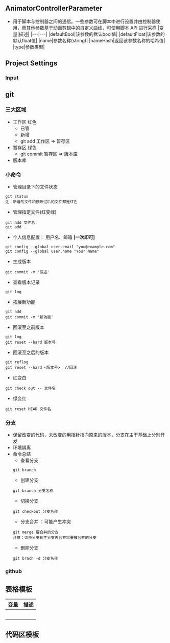 ## AnimatorControllerParameter
- 用于脚本与控制器之间的通信。一些参数可在脚本中进行设置并由控制器使用，而其他参数基于动画剪辑中的自定义曲线，可使用脚本 API 进行采样
|变量|描述|
|---|---|
|defaultBool|该参数的默认bool值|
|defaultFloat|该参数的默认float值|
|name|参数名称(string)|
|nameHash|返回该参数名称的哈希值|
|type|参数类型|

## Project Settings
### Input
## git
### 三大区域
- 工作区 红色
    - 已管
    - 新增
    - git add 工作区 => 暂存区
- 暂存区 绿色  
    - git commit 暂存区 => 版本库
- 版本库
### 小命令
- 管理目录下的文件状态
``` git
git status 
注：新增的文件和修改过后的文件都是红色
```
- 管理指定文件(红变绿)
``` git
git add 文件名
git add .
```
- 个人信息配置： 用户名、邮箱 **[一次即可]**
``` git
git config --global user.email "you@example.com"
git config --global user.name "Your Name"
```
- 生成版本
``` git
git commit -m '描述'
```
- 查看版本记录
``` git
git log
``` 
- 拓展新功能
``` git
git add 
git commit -m '新功能'
```
- 回滚至之前版本
```git 
git log
git reset --hard 版本号
```
- 回滚至之后的版本
``` git
git reflog
git reset --hard <版本号>  //回滚
```
- 红变白
``` git
git check out -- 文件名
```
- 绿变红
``` git
git reset HEAD 文件名
```

### 分支
- 保留改变的代码，未改变的用指针指向原来的版本，分支在主干基础上分别开发
- 环境隔离
- 命令总结
    - 查看分支
    ``` git
    git branch
    ```
    - 创建分支
    ``` git
    git branch 分支名称
    ```
    - 切换分支
    ``` git
    git checkout 分支名称
    ```
    - 分支合并 ：可能产生冲突
    ``` git
    git merge 要合并的分支
    注意：切换分支到主分支再合并需要被合并的分支
    ```
    - 删除分支
    ``` git
    git brach -d 分支名称
    ```
### github
## 表格模板
|变量|描述|
|---|---|
|||
|||
|||
|||
|||

## 代码区模板
``` git
```